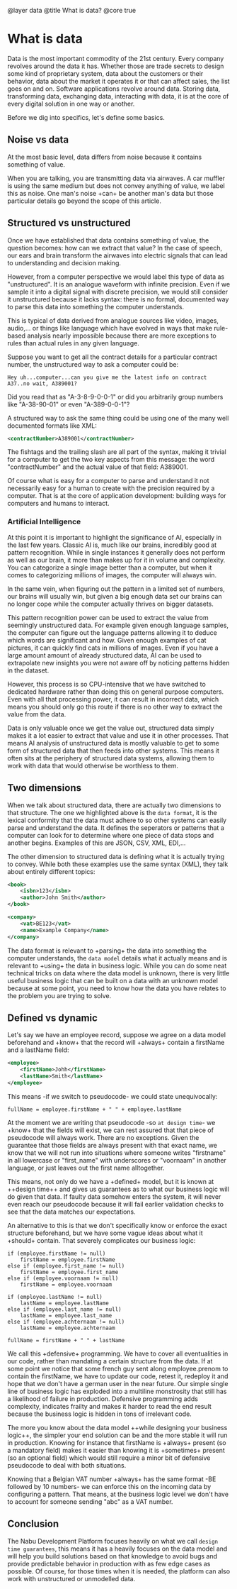 @layer data
@title What is data?
@core true

# What is data

Data is the most important commodity of the 21st century. Every company revolves around the data it has. Whether those are trade secrets to design some kind of proprietary system, data about the customers or their behavior, data about the market it operates it or that can affect sales, the list goes on and on.
Software applications revolve around data. Storing data, transforming data, exchanging data, interacting with data, it is at the core of every digital solution in one way or another.

Before we dig into specifics, let's define some basics.

## Noise vs data

At the most basic level, data differs from noise because it contains something of value. 

When you are talking, you are transmitting data via airwaves. A car muffler is using the same medium but does not convey anything of value, we label this as noise. One man's noise +can+ be another man's data but those particular details go beyond the scope of this article.

## Structured vs unstructured

Once we have established that data contains something of value, the question becomes: how can we extract that value? In the case of speech, our ears and brain transform the airwaves into electric signals that can lead to understanding and decision making.

However, from a computer perspective we would label this type of data as "unstructured". It is an analogue waveform with infinite precision. Even if we sample it into a digital signal with discrete precision, we would still consider it unstructured because it lacks syntax: there is no formal, documented way to parse this data into something the computer understands. 

This is typical of data derived from analogue sources like video, images, audio,... or things like language which have evolved in ways that make rule-based analysis nearly impossible because there are more exceptions to rules than actual rules in any given language.

Suppose you want to get all the contract details for a particular contract number, the unstructured way to ask a computer could be: 

```
Hey uh...computer...can you give me the latest info on contract A37..no wait, A389001?
```

Did you read that as "A-3-8-9-0-0-1" or did you arbitrarily group numbers like "A-38-90-01" or even "A-389-0-0-1"?

A structured way to ask the same thing could be using one of the many well documented formats like XML:

```xml
<contractNumber>A389001</contractNumber>
```

The fishtags and the trailing slash are all part of the syntax, making it trivial for a computer to get the two key aspects from this message: the word "contractNumber" and the actual value of that field: A389001.

Of course what is easy for a computer to parse and understand it not necessarily easy for a human to create with the precision required by a computer. That is at the core of application development: building ways for computers and humans to interact.

### Artificial Intelligence

At this point it is important to highlight the significance of AI, especially in the last few years. Classic AI is, much like our brains, incredibly good at pattern recognition. While in single instances it generally does not perform as well as our brain, it more than makes up for it in volume and complexity. You can categorize a single image better than a computer, but when it comes to categorizing millions of images, the computer will always win.

In the same vein, when figuring out the pattern in a limited set of numbers, our brains will usually win, but given a big enough data set our brains can no longer cope while the computer actually thrives on bigger datasets.

This pattern recognition power can be used to extract the value from seemingly unstructured data. For example given enough language samples, the computer can figure out the language patterns allowing it to deduce which words are significant and how. Given enough examples of cat pictures, it can quickly find cats in millions of images.
Even if you have a large amount amount of already structured data, AI can be used to extrapolate new insights you were not aware off by noticing patterns hidden in the dataset.

However, this process is so CPU-intensive that we have switched to dedicated hardware rather than doing this on general purpose computers. Even with all that processing power, it can result in incorrect data, which means you should only go this route if there is no other way to extract the value from the data.

Data is only valuable once we get the value out, structured data simply makes it a lot easier to extract that value and use it in other processes. That means AI analysis of unstructured data is mostly valuable to get to some form of structured data that then feeds into other systems. This means it often sits at the periphery of structured data systems, allowing them to work with data that would otherwise be worthless to them.

## Two dimensions

When we talk about structured data, there are actually two dimensions to that structure.
The one we highlighted above is the ``data format``, it is the lexical conformity that the data must adhere to so other systems can easily parse and understand the data. It defines the seperators or patterns that a computer can look for to determine where one piece of data stops and another begins. Examples of this are JSON, CSV, XML, EDI,...

The other dimension to structured data is defining what it is actually trying to convey. While both these examples use the same syntax (XML), they talk about entirely different topics:

```xml
<book>
	<isbn>123</isbn>
	<author>John Smith</author>
</book>
```

```xml
<company>
	<vat>BE123</vat>
	<name>Example Company</name>
</company>
```

The data format is relevant to +parsing+ the data into something the computer understands, the ``data model`` details what it actually means and is relevant to +using+ the data in business logic. While you can do some neat technical tricks on data where the data model is unknown, there is very little useful business logic that can be built on a data with an unknown model because at some point, you need to know how the data you have relates to the problem you are trying to solve.

## Defined vs dynamic

Let's say we have an employee record, suppose we agree on a data model beforehand and +know+ that the record will +always+ contain a firstName and a lastName field:

```xml
<employee>
	<firstName>Johh</firstName>
	<lastName>Smith</lastName>
</employee>
```

This means -if we switch to pseudocode- we could state unequivocally:

```
fullName = employee.firstName + " " + employee.lastName
```

At the moment we are writing that pseudocode -so ``at design time``- we +know+ that the fields will exist, we can rest assured that that piece of pseudocode will always work. There are no exceptions. Given the guarantee that those fields are always present with that exact name, we know that we will not run into situations where someone writes "firstname" in all lowercase or "first_name" with underscores or "voornaam" in another language, or just leaves out the first name alltogether.

This means, not only do we have a +defined+ model, but it is known at ++design time++ and gives us guarantees as to what our business logic will do given that data. If faulty data somehow enters the system, it will never even reach our pseudocode because it will fail earlier validation checks to see that the data matches our expectations.

An alternative to this is that we don't specifically know or enforce the exact structure beforehand, but we have some vague ideas about what it +should+ contain. That severely complicates our business logic:

```
if (employee.firstName != null)
	firstName = employee.firstName
else if (employee.first_name != null)
	firstName = employee.first_name
else if (employee.voornaam != null)
	firstName = employee.voornaam

if (employee.lastName != null)
	lastName = employee.lastName
else if (employee.last_name != null)
	lastName = employee.last_name
else if (employee.achternaam != null)
	lastName = employee.achternaam

fullName = firstName + " " + lastName
```

We call this +defensive+ programming. We have to cover all eventualities in our code, rather than mandating a certain structure from the data. If at some point we notice that some french guy sent along employee.prenom to contain the firstName, we have to update our code, retest it, redeploy it and hope that we don't have a german user in the near future.
Our simple single line of business logic has exploded into a multiline monstrosity that still has a likelihood of failure in production. Defensive programming adds complexity, indicates frailty and makes it harder to read the end result because the business logic is hidden in tons of irrelevant code.

The more you know about the data model ++while designing your business logic++, the simpler your end solution can be and the more stable it will run in production. Knowing for instance that firstName is +always+ present (so a mandatory field) makes it easier than knowing it is +sometimes+ present (so an optional field) which would still require a minor bit of defensive pseudocode to deal with both situations.

Knowing that a Belgian VAT number +always+ has the same format -BE followed by 10 numbers- we can enforce this on the incoming data by configuring a pattern. That means, at the business logic level we don't have to account for someone sending "abc" as a VAT number. 

## Conclusion

The Nabu Development Platform focuses heavily on what we call ``design time guarantees``, this means it has a heavily focuses on the data model and will help you build solutions based on that knowledge to avoid bugs and provide predictable behavior in production with as few edge cases as possible.
Of course, for those times when it is needed, the platform can also work with unstructured or unmodelled data.
